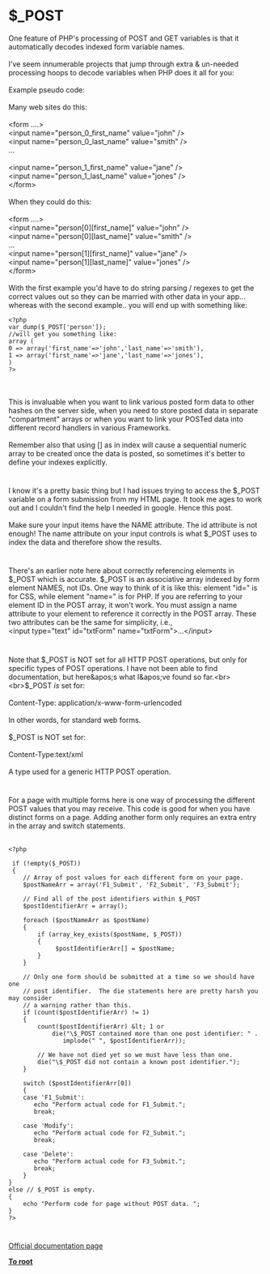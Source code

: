 # $_POST



One feature of PHP&apos;s processing of POST and GET variables is that it automatically decodes indexed form variable names.<br><br>I&apos;ve seem innumerable projects that jump through extra &amp; un-needed processing hoops to decode variables when PHP does it all for you:<br><br>Example pseudo code:<br><br>Many web sites do this:<br><br>&lt;form ....&gt;<br>&lt;input name="person_0_first_name" value="john" /&gt;<br>&lt;input name="person_0_last_name" value="smith" /&gt;<br>...<br><br>&lt;input name="person_1_first_name" value="jane" /&gt;<br>&lt;input name="person_1_last_name" value="jones" /&gt;<br>&lt;/form&gt;<br><br>When they could do this:<br><br>&lt;form ....&gt;<br>&lt;input name="person[0][first_name]" value="john" /&gt;<br>&lt;input name="person[0][last_name]" value="smith" /&gt;<br>...<br>&lt;input name="person[1][first_name]" value="jane" /&gt;<br>&lt;input name="person[1][last_name]" value="jones" /&gt;<br>&lt;/form&gt;<br><br>With the first example you&apos;d have to do string parsing / regexes to get the correct values out so they can be married with other data in your app... whereas with the second example.. you will end up with something like:<br>

```
<?php
var_dump($_POST['person']);
//will get you something like:
array (
0 => array('first_name'=>'john','last_name'=>'smith'),
1 => array('first_name'=>'jane','last_name'=>'jones'),
)
?>
```
<br><br>This is invaluable when you want to link various posted form data to other hashes on the server side, when you need to store posted data in separate "compartment" arrays or when you want to link your POSTed data into different record handlers in various Frameworks.<br><br>Remember also that using [] as in index will cause a sequential numeric array to be created once the data is posted, so sometimes it&apos;s better to define your indexes explicitly.  

#

I know it&apos;s a pretty basic thing but I had issues trying to access the $_POST variable on a form submission from my HTML page. It took me ages to work out and I couldn&apos;t find the help I needed in google. Hence this post.<br><br>Make sure your input items have the NAME attribute. The id attribute is not enough! The name attribute on your input controls is what $_POST uses to index the data and therefore show the results.  

#

There&apos;s an earlier note here about correctly referencing elements in $_POST which is accurate.  $_POST is an associative array indexed by form element NAMES, not IDs.  One way to think of it is like this:  element "id=" is for CSS, while element "name=" is for PHP.  If you are referring to your element ID in the POST array, it won&apos;t work.  You must assign a name attribute to your element to reference it correctly in the POST array.  These two attributes can be the same for simplicity, i.e., <br>&lt;input type="text" id="txtForm" name="txtForm"&gt;...&lt;/input&gt;  

#

Note that $_POST is NOT set for all HTTP POST operations,  but only for specific types of POST operations.  I have not been able to find documentation, but here&apos;s what I&apos;ve found so far.<br><br>$_POST _is_ set for:<br><br>Content-Type: application/x-www-form-urlencoded<br><br>In other words,  for standard web forms.<br><br>$_POST is NOT set for:<br><br>Content-Type:text/xml<br><br>A type used for a generic HTTP POST operation.  

#

For a page with multiple forms here is one way of processing the different POST values that you may receive.  This code is good for when you have distinct forms on a page.  Adding another form only requires an extra entry in the array and switch statements. <br><br>

```
<?php

 if (!empty($_POST))
 {
    // Array of post values for each different form on your page.
    $postNameArr = array('F1_Submit', 'F2_Submit', 'F3_Submit');        

    // Find all of the post identifiers within $_POST
    $postIdentifierArr = array();
        
    foreach ($postNameArr as $postName)
    {
        if (array_key_exists($postName, $_POST))
        {
             $postIdentifierArr[] = $postName;
        }
    }

    // Only one form should be submitted at a time so we should have one
    // post identifier.  The die statements here are pretty harsh you may consider
    // a warning rather than this. 
    if (count($postIdentifierArr) != 1)
    {
        count($postIdentifierArr) &lt; 1 or
            die("\$_POST contained more than one post identifier: " .
               implode(" ", $postIdentifierArr));

        // We have not died yet so we must have less than one.
        die("\$_POST did not contain a known post identifier.");
    }
         
    switch ($postIdentifierArr[0])
    {
    case 'F1_Submit':
       echo "Perform actual code for F1_Submit.";
       break;

    case 'Modify':
       echo "Perform actual code for F2_Submit.";
       break;
           
    case 'Delete':
       echo "Perform actual code for F3_Submit.";
       break;
    }
}
else // $_POST is empty.
{
    echo "Perform code for page without POST data. ";
}
?>
```
  

#

[Official documentation page](https://www.php.net/manual/en/reserved.variables.post.php)

**[To root](/README.md)**